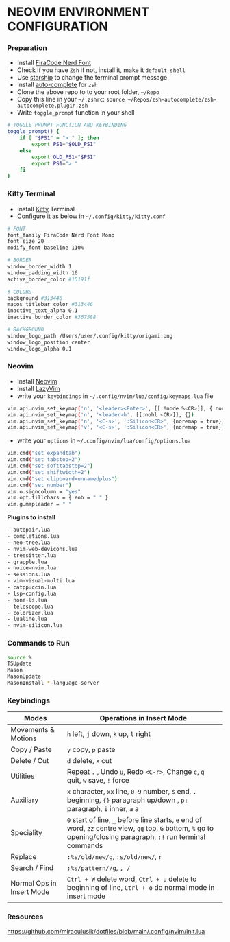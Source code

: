 # NEOVIM ENVIRONMENT CONFIGURATION

### Preparation

- Install [FiraCode Nerd Font](https://github.com/ryanoasis/nerd-fonts/releases/download/v3.1.1/FiraCode.zip)
- Check if you have `Zsh` if not, install it, make it `default shell`
- Use [starship](https://starship.rs) to change the terminal prompt message
- Install [auto-complete](https://github.com/marlonrichert/zsh-autocomplete) for `zsh`
- Clone the above repo to to your root folder, `~/Repo`
- Copy this line in your `~/.zshrc`: `source ~/Repos/zsh-autocomplete/zsh-autocomplete.plugin.zsh`
- Write `toggle_prompt` function in your shell

```bash
# TOGGLE PROMPT FUNCTION AND KEYBINDING
toggle_prompt() {
    if [ "$PS1" = "> " ]; then
        export PS1="$OLD_PS1"
    else
        export OLD_PS1="$PS1"
        export PS1="> "
    fi
}
```

### Kitty Terminal

- Install [Kitty](https://sw.kovidgoyal.net/kitty/) Terminal
- Configure it as below in `~/.config/kitty/kitty.conf`
```bash
# FONT
font_family FiraCode Nerd Font Mono
font_size 20
modify_font baseline 110%

# BORDER
window_border_width 1
window_padding_width 16
active_border_color #15191f

# COLORS
background #313446
macos_titlebar_color #313446
inactive_text_alpha 0.1
inactive_border_color #367588

# BACKGROUND
window_logo_path /Users/user/.config/kitty/origami.png
window_logo_position center
window_logo_alpha 0.1
```

### Neovim

- Install [Neovim](https://neovim.io/)
- Install [LazyVim](https://www.lazyvim.org/)
- write your `keybindings` in `~/.config/nvim/lua/config/keymaps.lua` file
```bash
vim.api.nvim_set_keymap('n', '<leader><Enter>', [[:!node %<CR>]], { noremap = true, silent = true })
vim.api.nvim_set_keymap('n', '<leader>h', [[:nohl <CR>]], {})
vim.api.nvim_set_keymap('n', '<C-s>', ':Silicon<CR>', {noremap = true})
vim.api.nvim_set_keymap('v', '<C-s>', ':Silicon<CR>', {noremap = true})
```
- write your `options` in `~/.config/nvim/lua/config/options.lua`
```bash
vim.cmd("set expandtab")
vim.cmd("set tabstop=2")
vim.cmd("set softtabstop=2")
vim.cmd("set shiftwidth=2")
vim.cmd("set clipboard=unnamedplus")
vim.cmd("set number")
vim.o.signcolumn = "yes"
vim.opt.fillchars = { eob = " " }
vim.g.mapleader = " "
```

**Plugins to install**

```bash
- autopair.lua
- completions.lua
- neo-tree.lua
- nvim-web-devicons.lua
- treesitter.lua
- grapple.lua
- noice-nvim.lua
- sessions.lua
- vim-visual-multi.lua
- catppuccin.lua
- lsp-config.lua
- none-ls.lua
- telescope.lua
- colorizer.lua
- lualine.lua
- nvim-silicon.lua
```

### Commands to Run

```bash
source %
TSUpdate
Mason
MasonUpdate
MasonInstall *-language-server
```

### Keybindings
| Modes                        | Operations in Insert Mode                                                                                                           |
|------------------------------|---------------------------------------------------------------------------------------------------------------------------------------|
| Movements & Motions          | `h` left, `j` down, `k` up, `l` right                                                                                               |
| Copy / Paste                 | `y` copy, `p` paste                                                                                                                  |
| Delete / Cut                 | `d` delete, `x` cut                                                                                                                  |
| Utilities                    | Repeat `.` , Undo `u`, Redo `<C-r>`, Change `c`, `q` quit, `w` save, `!` force                                                        |
| Auxiliary                    | `x` character, `xx` line, `0-9` number, `$` end, `.` beginning, `{}` paragraph up/down , `p:` paragraph, `i` inner, `a` a        |
| Speciality                   | `0` start of line, `_` before line starts, `e` end of word, `zz` centre view, `gg` top, `G` bottom, `%` go to opening/closing paragraph, `:!` run terminal commands |
| Replace                      | `:%s/old/new/g`, `:s/old/new/`, `r`                                                                                                  |
| Search / Find                | `:%s/pattern//g`, `, /`                                                                                                              |
| Normal Ops in Insert Mode    | `Ctrl + W` delete word, `Ctrl + u` delete to beginning of line, `Ctrl + o` do normal mode in insert mode                             |


### Resources
https://github.com/miraculusik/dotfiles/blob/main/.config/nvim/init.lua
